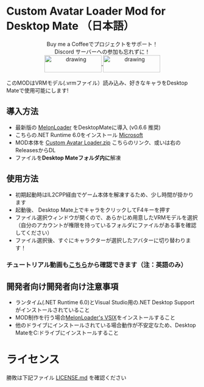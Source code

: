 # Custom Avatar Loader Mod for Desktop Mate （日本語）

<div align="center">
Buy me a Coffeeでプロジェクトをサポート！<br>
Discord サーバーへの参加も忘れずに！<br>
<a href="https://buymeacoffee.com/sergiomarquina">
<img src="https://i.imgur.com/l7NBjqk.png" alt="drawing" width="150" height="45" align="center">
</a>
<a href="https://discord.gg/cS5nTz82Pe">
<img src="https://images-wixmp-ed30a86b8c4ca887773594c2.wixmp.com/f/dfb00471-ff2a-408e-a085-5e722a9a0cc0/db0lvt8-6d2a5cb1-3a30-4371-8bab-c97b8a69df98.png?token=eyJ0eXAiOiJKV1QiLCJhbGciOiJIUzI1NiJ9.eyJzdWIiOiJ1cm46YXBwOjdlMGQxODg5ODIyNjQzNzNhNWYwZDQxNWVhMGQyNmUwIiwiaXNzIjoidXJuOmFwcDo3ZTBkMTg4OTgyMjY0MzczYTVmMGQ0MTVlYTBkMjZlMCIsIm9iaiI6W1t7InBhdGgiOiJcL2ZcL2RmYjAwNDcxLWZmMmEtNDA4ZS1hMDg1LTVlNzIyYTlhMGNjMFwvZGIwbHZ0OC02ZDJhNWNiMS0zYTMwLTQzNzEtOGJhYi1jOTdiOGE2OWRmOTgucG5nIn1dXSwiYXVkIjpbInVybjpzZXJ2aWNlOmZpbGUuZG93bmxvYWQiXX0.DwCBSmipmF_tFvDSx_nTIk7m5LzQ8pipxUsJMdOvwII" alt="drawing" width="150" height="45" align="center">
</a>
  <br><br>
</div>
このMODはVRMモデル(.vrmファイル）読み込み、好きなキャラをDesktop Mateで使用可能にします!

## 導入方法
- 最新版の [MelonLoader](https://github.com/LavaGang/MelonLoader/releases/download/v0.6.6/MelonLoader.Installer.exe) をDesktopMateに導入 (v0.6.6 推奨)
- こちらの.NET Runtime 6.0をインストール [Microsoft](https://dotnet.microsoft.com/en-us/download/dotnet/thank-you/runtime-desktop-6.0.36-windows-x64-installer)
- MOD本体を [Custom Avatar Loader.zip](https://github.com/YusufOzmen01/desktopmate-custom-avatar-loader/releases/latest/download/CustomAvatarLoader.zip) こちらのリンク、或いは右のReleasesからDL
- ファイルを**Desktop Mateフォルダ内に**解凍

## 使用方法
- 初期起動時はIL2CPP経由でゲーム本体を解凍するため、少し時間が掛かります
- 起動後、 Desktop Mate上でキャラをクリックしてF4キーを押す
- ファイル選択ウィンドウが開くので、あらかじめ用意したVRMモデルを選択 <br>（自分のアカウントが権限を持っているフォルダにファイルがある事を確認してください）
- ファイル選択後、すぐにキャラクターが選択したアバターに切り替わります！

### チュートリアル動画も[こちら](https://youtu.be/CqjfT6QzRLM)から確認できます（注：英語のみ）

## 開発者向け開発者向け注意事項
- ランタイム(.NET Runtime 6.0)とVisual Studio用の.NET Desktop Supportがインストールされていること
- MOD制作を行う場合[MelonLoader's VSIX](https://github.com/TrevTV/MelonLoader.VSWizard/releases)をインストールすること
- 他のドライブにインストールされている場合動作が不安定なため、Desktop MateをC:ドライブにインストールすること
# ライセンス
勝敗は下記ファイル [LICENSE.md](LICENSE.md) を確認ください
